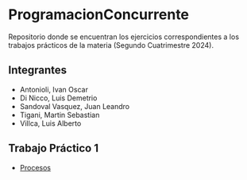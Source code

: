 # ProgramacionConcurrente
Repositorio donde se encuentran los ejercicios correspondientes a los trabajos prácticos de la materia (Segundo Cuatrimestre 2024).

## Integrantes
* Antonioli, Ivan Oscar
* Di Nicco, Luis Demetrio
* Sandoval Vasquez, Juan Leandro
* Tigani, Martin Sebastian
* Villca, Luis Alberto

## Trabajo Práctico 1
* [Procesos](https://colab.research.google.com/drive/1i39ejDMSXjiCcEGGbGonEyJtZafqngR_#scrollTo=sdBI_DszkxjZ)
